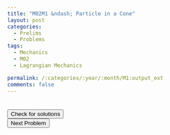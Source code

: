 ```yaml
---
title: "M02M1 &ndash; Particle in a Cone"
layout: post
categories:
  - Prelims
  - Problems
tags:
  - Mechanics
  - M02
  - Lagrangian Mechanics

permalink: /:categories/:year/:month/M1:output_ext
comments: false
---
```

<object data="2002M1M.pdf" type="application/pdf" width="100%" height="500"></object>

<div class='navbar'>
	<div float='left'><button onclick="window.location='T3.html'" style='visibility: hidden;'>Previous Problem</button></div>
	<div float='center'><button onclick="window.location='https://princetonprelim.com/prelim/9/'">Check for solutions</button></div>
	<div float='right'><button onclick="window.location='M2.html'" > Next Problem</button></div>
</div>

